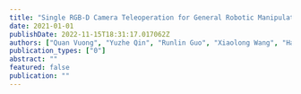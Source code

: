 ```yaml
---
title: "Single RGB-D Camera Teleoperation for General Robotic Manipulation"
date: 2021-01-01
publishDate: 2022-11-15T18:31:17.017062Z
authors: ["Quan Vuong", "Yuzhe Qin", "Runlin Guo", "Xiaolong Wang", "Hao Su", "Henrik Christensen"]
publication_types: ["0"]
abstract: ""
featured: false
publication: ""
---
```


